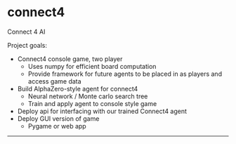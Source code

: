 # connect4
Connect 4 AI

Project goals: 
- Connect4 console game, two player
  - Uses numpy for efficient board computation
  - Provide framework for future agents to be placed in as players and access game data
- Build AlphaZero-style agent for connect4
  - Neural network / Monte carlo search tree
  - Train and apply agent to console style game
- Deploy api for interfacing with our trained Connect4 agent
- Deploy GUI version of game
  - Pygame or web app

<hr>

